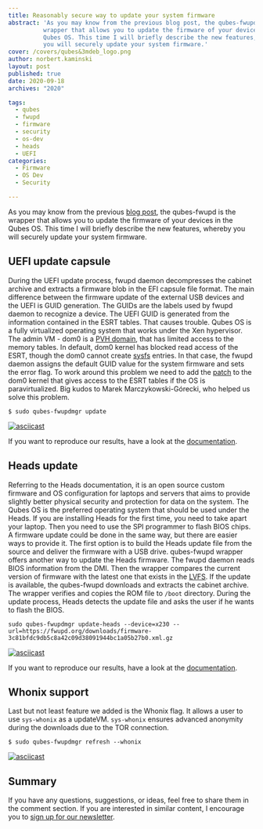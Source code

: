 ```yaml
---
title: Reasonably secure way to update your system firmware
abstract: 'As you may know from the previous blog post, the qubes-fwupd is the
          wrapper that allows you to update the firmware of your devices in the
          Qubes OS. This time I will briefly describe the new features, whereby
          you will securely update your system firmware.'
cover: /covers/qubes&3mdeb_logo.png
author: norbert.kaminski
layout: post
published: true
date: 2020-09-18
archives: "2020"

tags:
  - qubes
  - fwupd
  - firmware
  - security
  - os-dev
  - heads
  - UEFI
categories:
  - Firmware
  - OS Dev
  - Security

---
```


As you may know from the previous
[blog post](https://blog.3mdeb.com/2020/2020-07-14-qubesos-fwupd-core/),
the qubes-fwupd is the wrapper that allows you to update the firmware of your
devices in the Qubes OS. This time I will briefly describe the new
features, whereby you will securely update your system firmware.

## UEFI update capsule

During the UEFI update process, fwupd daemon decompresses the cabinet archive
and extracts a firmware blob in the EFI capsule file format. The main difference
between the firmware update of the external USB devices and the UEFI is GUID
generation. The GUIDs are the labels used by fwupd daemon to recognize a device.
The UEFI GUID is generated from the information contained in the ESRT tables.
That causes trouble. Qubes OS is a fully virtualized operating system that works
under the Xen hypervisor. The admin VM - dom0 is a
[PVH domain](https://wiki.xen.org/wiki/Xen_Project_Software_Overview#PVH), that
has limited access to the memory tables. In default, dom0 kernel has blocked
read access of the ESRT, though the dom0 cannot create
[sysfs](https://en.wikipedia.org/wiki/Sysfs) entries. In that case, the fwupd
daemon assigns the default GUID value for the system firmware and sets the error
flag. To work around this problem we need to add the
[patch](https://github.com/3mdeb/qubes-fwupd/blob/master/misc/0017-esrt-Add-paravirtualization-support.patch)
to the dom0 kernel that gives access to the ESRT tables if the OS is
paravirtualized. Big kudos to Marek Marczykowski-Górecki, who helped us solve
this problem.

```
$ sudo qubes-fwupdmgr update
```

[![asciicast](https://asciinema.org/a/XH8SKNt4vEez6iIXEIhSxdZxC.svg)](https://asciinema.org/a/XH8SKNt4vEez6iIXEIhSxdZxC)

If you want to reproduce our results, have a look at the
[documentation](https://github.com/3mdeb/qubes-fwupd/blob/master/doc/uefi_capsule_update.md).

## Heads update

Referring to the Heads documentation, it is an open source custom firmware and
OS configuration for laptops and servers that aims to provide slightly better
physical security and protection for data on the system. The Qubes OS is the
preferred operating system that should be used under the Heads.
If you are installing Heads for the first time, you need to take apart your
laptop. Then you need to use the SPI programmer to flash BIOS chips. A firmware
update could be done in the same way, but there are easier ways to provide it.
The first option is to build the Heads update file from the source and deliver
the firmware with a USB drive. qubes-fwupd wrapper offers another way to update
the Heads firmware. The fwupd daemon reads BIOS information from the DMI. Then
the wrapper compares the current version of firmware with the latest one
that exists in the [LVFS](https://fwupd.org/). If the update is available,
the qubes-fwupd downloads and extracts the cabinet archive. The wrapper
verifies and copies the ROM file to `/boot` directory. During the update
process, Heads detects the update file and asks the user if he wants to flash
the BIOS.

```
sudo qubes-fwupdmgr update-heads --device=x230 --url=https://fwupd.org/downloads/firmware-3c81bfdc9db5c8a42c09d38091944bc1a05b27b0.xml.gz
```

[![asciicast](https://asciinema.org/a/RVXLOe2CkHtkYqjJumsy0Hw5d.svg)](https://asciinema.org/a/RVXLOe2CkHtkYqjJumsy0Hw5d)

If you want to reproduce our results, have a look at the
[documentation](https://github.com/3mdeb/qubes-fwupd/blob/master/doc/heads_udpate.md).

## Whonix support

Last but not least feature we added is the Whonix flag. It allows a user to use
`sys-whonix` as a updateVM. `sys-whonix` ensures advanced anonymity during the
downloads due to the TOR connection.

```
$ sudo qubes-fwupdmgr refresh --whonix
```

[![asciicast](https://asciinema.org/a/5zJhIZeATwx9OYVOELoK69ZMo.svg)](https://asciinema.org/a/5zJhIZeATwx9OYVOELoK69ZMo)

## Summary

If you have any questions, suggestions, or ideas, feel free to share them in
the comment section. If you are interested in similar content, I encourage you
to [sign up for our newsletter](http://eepurl.com/doF8GX).
